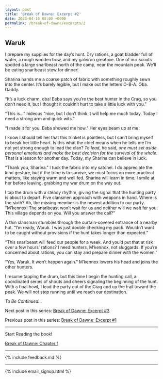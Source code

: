 ```yaml
---
layout: post
title: 'Break of Dawne: Excerpt #2'
date: 2023-04-16 08:00 +0000
permalink: /break-of-dawne/excerpts/2
---
```


## Waruk

I prepare my supplies for the day’s hunt. Dry rations, a goat bladder full of water, a rough wooden bow, and my galviron greataxe. One of our scouts spotted a large snarlbeast north of the camp, near the mountain peak. We’ll be eating snarlbeast stew for dinner!

Sharina hands me a coarse patch of fabric with something roughly sewn into the center. It’s barely legible, but I make out the letters O-B-A. Oba. Daddy.

“It’s a luck charm, oba! Eeba says you’re the best hunter in the Crag, so you don’t need it, but I thought it couldn’t hurt to take a little luck with you.”

“This is…” hideous “nice, but I don’t think it will help me much today. Today I need a strong arm and quick wits.”

“I made it for you. Eeba showed me how.” Her eyes beam up at me.

I know I should tell her that this trinket is pointless, but I can’t bring myself to break her little heart. Is this what the chief means when he tells me I’m not yet strong enough to lead the clan? _To lead_, he said, _one must set aside personal emotions and make the best decision for the survival of the whole_. That is a lesson for another day. Today, my Sharina can believe in luck.

“Thank you, Sharina.” I tuck the fabric into my satchel. I do appreciate the kind gesture, but if the tribe is to survive, we must focus on more practical matters, like staying warm and well fed. Sharina will learn in time. I smile at her before leaving, grabbing my war drum on the way out.

I tap the drum with a steady rhythm, giving the signal that the hunting party is about to depart. Five clansmen approach with weapons in hand. Where is the sixth? Ah, the missing member is the newest addition to our party. “M’kennox! The snarlbeast won’t wait for us and neither will we wait for you. This village depends on you. Will you answer the call?”

A thin clansman stumbles through the curtain-covered entrance of a nearby hut. “I’m ready, Waruk. I was just double checking my pack. Wouldn’t want to be caught without provisions if the hunt takes longer than expected.”

“This snarlbeast will feed our people for a week. And you’d put that at risk over a few hours’ rations? I need hunters, M’kennox, not sluggards. If you’re concerned about rations, you can stay and prepare dinner with the women.”

“Yes, Waruk. It won’t happen again.” M’kennox lowers his head and joins the other hunters.

I resume tapping the drum, but this time I begin the hunting call, a coordinated series of shouts and cheers signaling the beginning of the hunt. With a final howl, I lead the party out of the Crag and up the trail toward the peak. We will not stop running until we reach our destination.

_To Be Continued..._

Next post in this series: [Break of Dawne: Excerpt #3](/break-of-dawne/excerpts/3)

Previous post in this series: [Break of Dawne: Excerpt #1](/break-of-dawne/excerpts/1)

---

Start Reading the book!

[Break of Dawne: Chapter 1](/break-of-dawne/chapters/1/revised)

---

{% include feedback.md %}

---

{% include email_signup.html %}
